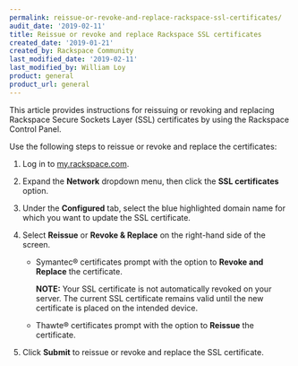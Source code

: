 ```yaml
---
permalink: reissue-or-revoke-and-replace-rackspace-ssl-certificates/
audit_date: '2019-02-11'
title: Reissue or revoke and replace Rackspace SSL certificates
created_date: '2019-01-21'
created_by: Rackspace Community
last_modified_date: '2019-02-11'
last_modified_by: William Loy
product: general
product_url: general
---
```


This article provides instructions for reissuing or revoking and replacing Rackspace Secure Sockets Layer (SSL) certificates by using the Rackspace Control Panel.

Use the following steps to reissue or revoke and replace the certificates:

1. Log in to [my.rackspace.com](https://my.rackspace.com).

2. Expand the **Network** dropdown menu, then click the **SSL certificates** option.

3. Under the **Configured** tab, select the blue highlighted domain name for which you want to update the SSL certificate.

4. Select **Reissue** or **Revoke & Replace** on the right-hand side of the screen.

    - Symantec&reg; certificates prompt with the option to **Revoke and Replace** the certificate.

        **NOTE:** Your SSL certificate is not automatically revoked on your server. The current SSL certificate remains valid until the new certificate is placed on the intended device.

    - Thawte&reg; certificates prompt with the option to **Reissue** the certificate.

5. Click **Submit** to reissue or revoke and replace the SSL certificate. 

